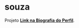 # souza
 Projeto **[Link na Biografia do Perfil](https://marcelobotura.github.io/souza/index.html)**.
